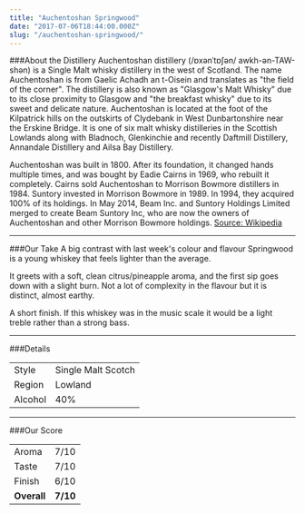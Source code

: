 ```yaml
---
title: "Auchentoshan Springwood"
date: "2017-07-06T18:44:00.000Z"
slug: "/auchentoshan-springwood/"
---
```

###About the Distillery
Auchentoshan distillery (/ɒxənˈtɒʃən/ awkh-ən-TAW-shən) is a Single Malt whisky distillery in the west of Scotland. The name Auchentoshan is from Gaelic Achadh an t-Oisein and translates as "the field of the corner". The distillery is also known as "Glasgow's Malt Whisky" due to its close proximity to Glasgow and "the breakfast whisky" due to its sweet and delicate nature. Auchentoshan is located at the foot of the Kilpatrick hills on the outskirts of Clydebank in West Dunbartonshire near the Erskine Bridge. It is one of six malt whisky distilleries in the Scottish Lowlands along with Bladnoch, Glenkinchie and recently Daftmill Distillery, Annandale Distillery and Ailsa Bay Distillery.

Auchentoshan was built in 1800. After its foundation, it changed hands multiple times, and was bought by Eadie Cairns in 1969, who rebuilt it completely. Cairns sold Auchentoshan to Morrison Bowmore distillers in 1984. Suntory invested in Morrison Bowmore in 1989. In 1994, they acquired 100% of its holdings. In May 2014, Beam Inc. and Suntory Holdings Limited merged to create Beam Suntory Inc, who are now the owners of Auchentoshan and other Morrison Bowmore holdings.
[Source: Wikipedia](https://en.wikipedia.org/wiki/Auchentoshan_distillery)

---

###Our Take
A big contrast with last week's colour and flavour Springwood is a young whiskey that feels lighter than the average.

It greets with a soft, clean citrus/pineapple aroma, and the first sip goes down with a slight burn. Not a lot of complexity in the flavour but it is distinct, almost earthy.

A short finish. If this whiskey was in the music scale it would be a light treble rather than a strong bass.

---

###Details
<table>  
<tr>  
<td class="grey">Style</td><td>Single Malt Scotch</td>  
</tr>  
<tr>  
<td class="grey">Region</td><td>Lowland</td>  
</tr>  
<tr>  
<td class="grey">Alcohol</td><td>40%</td>  
</tr>  
</table>


---

###Our Score
<table class="score-table">  
<tr>  
<td class="grey">Aroma</td><td>7/10</td>  
</tr>  
<tr>  
<td class="grey">Taste</td><td>7/10</td>  
</tr>  
<tr>  
<td class="grey">Finish</td><td>6/10</td>  
</tr>  
<tr>  
<td class="grey"><strong>Overall</strong></td><td><strong>7/10</strong></td>  
</tr>  
</table>
    